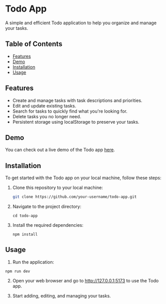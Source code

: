 # Todo App

A simple and efficient Todo application to help you organize and manage your tasks.

## Table of Contents

- [Features](#features)
- [Demo](#demo)
- [Installation](#installation)
- [Usage](#usage)

## Features

- Create and manage tasks with task descriptions and priorities.
- Edit and update existing tasks.
- Search for tasks to quickly find what you're looking for.
- Delete tasks you no longer need.
- Persistent storage using localStorage to preserve your tasks.

## Demo

You can check out a live demo of the Todo app [here](#).

## Installation

To get started with the Todo app on your local machine, follow these steps:

1. Clone this repository to your local machine:

   ```bash
   git clone https://github.com/your-username/todo-app.git
   ```

2. Navigate to the project directory:
   ```
   cd todo-app

   ```

3. Install the required dependencies:
   ```
   npm install

   ```


## Usage

1. Run the application:
```
npm run dev
```
2. Open your web browser and go to http://127.0.0.1:5173 to use the Todo app.

3. Start adding, editing, and managing your tasks.



